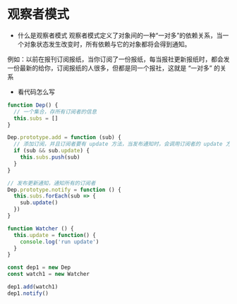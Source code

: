 # 观察者模式

- 什么是观察者模式
观察者模式定义了对象间的一种“一对多”的依赖关系，当一个对象状态发生改变时，所有依赖与它的对象都将会得到通知。


例如：以前在报刊订阅报纸，当你订阅了一份报纸，每当报社更新报纸时，都会发一份最新的给你，订阅报纸的人很多，但都是同一个报社，这就是 “一对多” 的关系

- 看代码怎么写
```js
function Dep() {
  // 一个集合，存所有订阅者的信息
  this.subs = []
}

Dep.prototype.add = function (sub) {
  // 添加订阅，并且订阅者要有 update 方法，当发布通知时，会调用订阅者的 update 方法
  if (sub && sub.update) {
    this.subs.push(sub)
  }
}

// 发布更新通知，通知所有的订阅者
Dep.prototype.notify = function () {
  this.subs.forEach(sub => {
    sub.update()
  })
}

function Watcher () {
  this.update = function() {
    console.log('run update')
  }
}

const dep1 = new Dep
const watch1 = new Watcher

dep1.add(watch1)
dep1.notify()
```